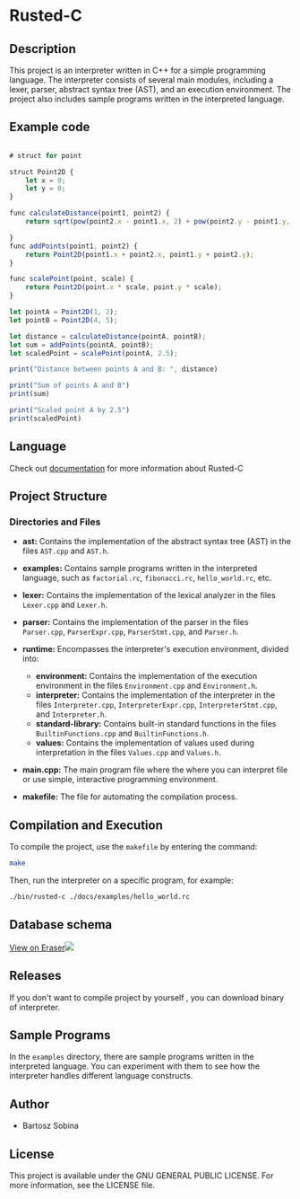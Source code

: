 # Rusted-C

## Description

This project is an interpreter written in C++ for a simple programming language.
The interpreter consists of several main modules, including a lexer, parser, abstract syntax tree (AST), and an execution environment.
The project also includes sample programs written in the interpreted language.

## Example code

```javascript

# struct for point

struct Point2D {
    let x = 0;
    let y = 0;
}

func calculateDistance(point1, point2) {
    return sqrt(pow(point2.x - point1.x, 2) + pow(point2.y - point1.y, 2));

}
func addPoints(point1, point2) {
    return Point2D(point1.x + point2.x, point1.y + point2.y);
}

func scalePoint(point, scale) {
    return Point2D(point.x * scale, point.y * scale);
}

let pointA = Point2D(1, 2);
let pointB = Point2D(4, 5);

let distance = calculateDistance(pointA, pointB);
let sum = addPoints(pointA, pointB);
let scaledPoint = scalePoint(pointA, 2.5);

print("Distance between points A and B: ", distance)

print("Sum of points A and B")
print(sum)

print("Scaled point A by 2.5")
print(scaledPoint)

```

## Language

Check out [documentation](./docs/DOCS.md) for more information about Rusted-C

## Project Structure

### Directories and Files

- **ast:** Contains the implementation of the abstract syntax tree (AST) in the files `AST.cpp` and `AST.h`.
- **examples:** Contains sample programs written in the interpreted language, such as `factorial.rc`, `fibonacci.rc`, `hello_world.rc`, etc.
- **lexer:** Contains the implementation of the lexical analyzer in the files `Lexer.cpp` and `Lexer.h`.

- **parser:** Contains the implementation of the parser in the files `Parser.cpp`, `ParserExpr.cpp`, `ParserStmt.cpp`, and `Parser.h`.

- **runtime:** Encompasses the interpreter's execution environment, divided into:

  - **environment:** Contains the implementation of the execution environment in the files `Environment.cpp` and `Environment.h`.
  - **interpreter:** Contains the implementation of the interpreter in the files `Interpreter.cpp`, `InterpreterExpr.cpp`, `InterpreterStmt.cpp`, and `Interpreter.h`.
  - **standard-library:** Contains built-in standard functions in the files `BuiltinFunctions.cpp` and `BuiltinFunctions.h`.
  - **values:** Contains the implementation of values used during interpretation in the files `Values.cpp` and `Values.h`.

- **main.cpp:** The main program file where the where you can interpret file or use simple, interactive programming environment.

- **makefile:** The file for automating the compilation process.

## Compilation and Execution

To compile the project, use the `makefile` by entering the command:

```bash
make
```

Then, run the interpreter on a specific program, for example:

```bash
./bin/rusted-c ./docs/examples/hello_world.rc
```

## Database schema

[View on Eraser![](https://app.eraser.io/workspace/nrWL7B6P3bva4eyQud2i/preview?elements=VifTgxVz9uevyVL68GwRug&type=embed)](https://app.eraser.io/workspace/nrWL7B6P3bva4eyQud2i?elements=VifTgxVz9uevyVL68GwRug)

## Releases

If you don't want to compile project by yourself , you can download binary of interpreter.

## Sample Programs

In the `examples` directory, there are sample programs written in the interpreted language. You can experiment with them to see how the interpreter handles different language constructs.

## Author

- Bartosz Sobina

## License

This project is available under the GNU GENERAL PUBLIC LICENSE. For more information, see the LICENSE file.
